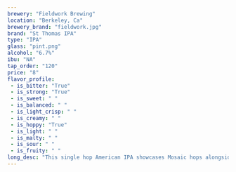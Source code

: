 ```yaml
---
brewery: "Fieldwork Brewing"
location: "Berkeley, Ca"
brewery_brand: "fieldwork.jpg"
brand: "St Thomas IPA"
type: "IPA"
glass: "pint.png"
alcohol: "6.7%"
ibu: "NA"
tap_order: "120"
price: "8"
flavor_profile:
 - is_bitter: "True"
 - is_strong: "True"
 - is_sweet: " "
 - is_balanced: " "
 - is_light_crisp: " "
 - is_creamy: " "
 - is_hoppy: "True"
 - is_light: " "
 - is_malty: " "
 - is_sour: " "
 - is_fruity: " " 
long_desc: "This single hop American IPA showcases Mosaic hops alongside our clean and grainy pilsner malt and copious amounts of wheat and oats."
---
```

